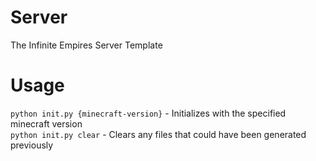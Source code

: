 # Server
The Infinite Empires Server Template

# Usage
`python init.py {minecraft-version}` - Initializes with the specified minecraft version  
`python init.py clear` - Clears any files that could have been generated previously 
